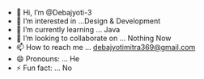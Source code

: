 - 👋 Hi, I’m @Debajyoti-3
- 👀 I’m interested in ...Design & Development
- 🌱 I’m currently learning ... Java
- 💞️ I’m looking to collaborate on ... Nothing Now
- 📫 How to reach me ... debajyotimitra369@gmail.com
- 😄 Pronouns: ... He
- ⚡ Fun fact: ... No

<!---
Debajyoti-3/Debajyoti-3 is a ✨ special ✨ repository because its `README.md` (this file) appears on your GitHub profile.
You can click the Preview link to take a look at your changes.
--->
